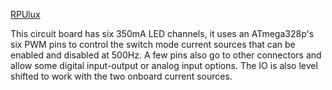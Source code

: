 [RPUlux]

This circuit board has six 350mA LED channels, it uses an ATmega328p's six PWM pins to control the switch mode current sources that can be enabled and disabled at 500Hz. A few pins also go to other connectors and allow some digital input-output or analog input options. The IO is also level shifted to work with the two onboard current sources.

[RPUlux]: https://github.com/epccs/RPUlux/